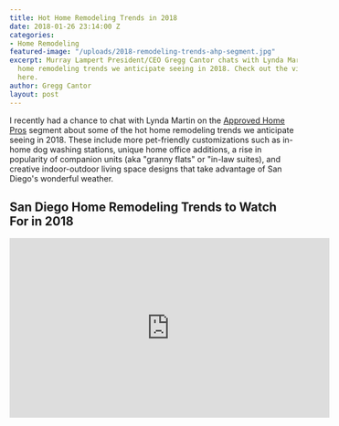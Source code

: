 ```yaml
---
title: Hot Home Remodeling Trends in 2018
date: 2018-01-26 23:14:00 Z
categories:
- Home Remodeling
featured-image: "/uploads/2018-remodeling-trends-ahp-segment.jpg"
excerpt: Murray Lampert President/CEO Gregg Cantor chats with Lynda Martin about hot
  home remodeling trends we anticipate seeing in 2018. Check out the video segment
  here.
author: Gregg Cantor
layout: post
---
```


I recently had a chance to chat with Lynda Martin on the [Approved Home Pros](http://www.sandiegoapprovedhomepros.com/) segment about some of the hot home remodeling trends we anticipate seeing in 2018. These include more pet-friendly customizations such as in-home dog washing stations, unique home office additions, a rise in popularity of companion units (aka "granny flats" or "in-law suites), and creative indoor-outdoor living space designs that take advantage of San Diego's wonderful weather.

## San Diego Home Remodeling Trends to Watch For in 2018

<div class="flex-video">
  <iframe width="560" height="315" src="https://www.youtube.com/embed/BhrDa63jTP0?rel=0" frameborder="0" allowfullscreen></iframe>
</div>
